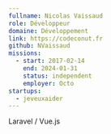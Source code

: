 ```yaml
---
fullname: Nicolas Vaissaud
role: Développeur
domaine: Développement
link: https://codeconut.fr
github: NVaissaud
missions:
  - start: 2017-02-14
    end: 2024-01-31
    status: independent
    employer: Octo
startups:
  - jeveuxaider
---
```


Laravel / Vue.js
